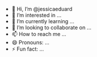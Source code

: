 - 👋 Hi, I’m @jessicaeduard
- 👀 I’m interested in ...
- 🌱 I’m currently learning ...
- 💞️ I’m looking to collaborate on ...
- 📫 How to reach me ...
- 😄 Pronouns: ...
- ⚡ Fun fact: ...

<!---
jessicaeduard/jessicaeduard is a ✨ special ✨ repository because its `README.md` (this file) appears on your GitHub profile.
You can click the Preview link to take a look at your changes.
--->
